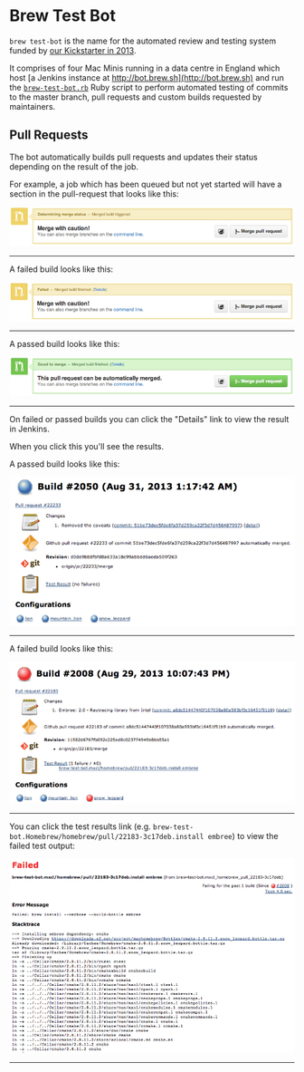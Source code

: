 # Brew Test Bot
`brew test-bot` is the name for the automated review and testing system funded
by [our Kickstarter in 2013](https://www.kickstarter.com/projects/homebrew/brew-test-bot).

It comprises of four Mac Minis running in a data centre in England which host
[a Jenkins instance at http://bot.brew.sh](http://bot.brew.sh) and run the
[`brew-test-bot.rb`](https://github.com/Homebrew/homebrew/blob/master/Library/Homebrew/cmd/test-bot.rb)
Ruby script to perform automated testing of commits to the master branch, pull
requests and custom builds requested by maintainers.

## Pull Requests

The bot automatically builds pull requests and updates their status depending
on the result of the job.

For example, a job which has been queued but not yet started will have a
section in the pull-request that looks like this:


![Triggered Pull Request](brew-test-bot-triggered-pr.png)

---

A failed build looks like this:


![Failed Pull Request](brew-test-bot-failed-pr.png)

---

A passed build looks like this:


![Passed Pull Request](brew-test-bot-passed-pr.png)

---

On failed or passed builds you can click the "Details" link to view the result
in Jenkins.

When you click this you'll see the results.

A passed build looks like this:


![Passed Jenkins Build](brew-test-bot-passed-jenkins.png)

---

A failed build looks like this:


![Failed Jenkins Build](brew-test-bot-failed-jenkins.png)

---

You can click the test results link
(e.g. `brew-test-bot.Homebrew/homebrew/pull/22183-3c17deb.install embree`) to
view the failed test output:

![Failed Test](brew-test-bot-failed-test.png)

---
